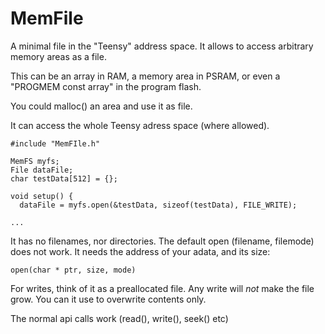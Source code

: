 # MemFile
A minimal file in the "Teensy" address space. It allows to access arbitrary memory areas as a file.

This can be an array in RAM, a memory area in PSRAM, or even a "PROGMEM const array" in the program flash.

You could malloc() an area and use it as file.

It can access the whole Teensy adress space (where allowed).

```
#include "MemFIle.h" 

MemFS myfs;
File dataFile;
char testData[512] = {}; 

void setup() { 
  dataFile = myfs.open(&testData, sizeof(testData), FILE_WRITE);

... 
```

It has no filenames, nor directories. 
The default open (filename, filemode) does not work. It needs the address of your adata, and its size:

`open(char * ptr, size, mode)`

For writes, think of it as a preallocated file.
Any write will *not* make the file grow. You can it use to overwrite contents only.

The normal api calls work (read(), write(), seek() etc)

